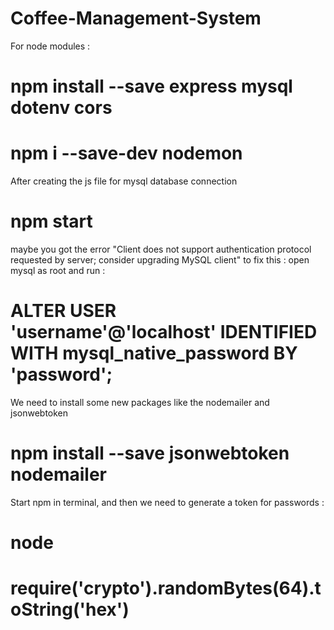 # Coffee-Management-System

For node modules :

# npm install --save express mysql dotenv cors

# npm i --save-dev nodemon

After creating the js file for mysql database connection

# npm start 

maybe you got the error "Client does not support authentication protocol requested by server; consider upgrading MySQL client"
to fix this :
open mysql as root and run :

# ALTER USER 'username'@'localhost' IDENTIFIED WITH mysql_native_password BY 'password';

We need to install some new packages like the nodemailer and jsonwebtoken

# npm install --save jsonwebtoken nodemailer

Start npm in terminal, and then we need to generate a token for passwords :

# node

# require('crypto').randomBytes(64).toString('hex')